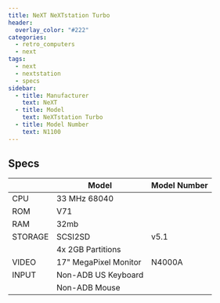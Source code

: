 ```yaml
---
title: NeXT NeXTstation Turbo
header:
  overlay_color: "#222"
categories:
  - retro_computers
  - next
tags:
  - next
  - nextstation
  - specs
sidebar:
  - title: Manufacturer
    text: NeXT
  - title: Model
    text: NeXTstation Turbo
  - title: Model Number
    text: N1100
---
```


## Specs

|         | Model                       | Model Number |
|---------|-----------------------------|--------------|
| CPU     | 33 MHz 68040                | |
| ROM     | V71                         | |
| RAM     | 32mb                        | |
| STORAGE | SCSI2SD                     | v5.1 |
|         | 4x 2GB Partitions           | |
| VIDEO   | 17" MegaPixel Monitor       | N4000A |
| INPUT   | Non-ADB US Keyboard         | |
|         | Non-ADB Mouse               | |
